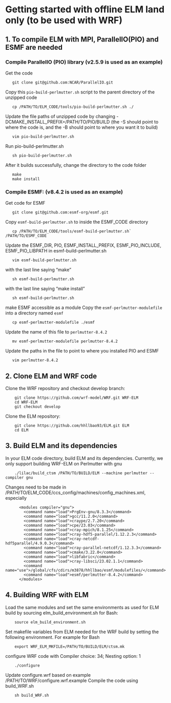 # Getting started with offline ELM land only (to be used with WRF)

## 1. To compile ELM with MPI, ParallelIO(PIO) and ESMF are needed

### Compile ParallelIO (PIO) library (v2.5.9 is used as an example)
Get the code
```
   git clone git@github.com:NCAR/ParallelIO.git
```
Copy this `pio-build-perlmutter.sh` script to the parent directory of the unzipped code
```
   cp /PATH/TO/ELM_CODE/tools/pio-build-perlmutter.sh ./  
```
Update the file paths of unzipped code by changing -DCMAKE_INSTALL_PREFIX=/PATH/TO/PIO/BUILD
(the -S should point to where the code is, and the -B should point to where you want it to build)
```
   vim pio-build-perlmutter.sh

```
Run pio-build-perlmutter.sh
```
   sh pio-build-perlmutter.sh   
```
After it builds successfully, change the directory to the code folder 
```
   make
   make install
```
 
### Compile ESMF: (v8.4.2 is used as an example)
Get code for ESMF
```
   git clone git@github.com:esmf-org/esmf.git
```
Copy `esmf-build-perlmutter.sh` to inside the ESMF_CODE  directory
```
   cp /PATH/TO/ELM_CODE/tools/esmf-build-perlmutter.sh` /PATH/TO/ESMF_CODE
```
Update the ESMF_DIR, PIO, ESMF_INSTALL_PREFIX, ESMF_PIO_INCLUDE, ESMF_PIO_LIBPATH in esmf-build-perlmutter.sh
``` 
   vim esmf-build-perlmutter.sh
```
with the last line saying “make”
```
   sh esmf-build-perlmutter.sh
```
with the last line saying “make install”
```
   sh esmf-build-perlmutter.sh
```
make ESMF accessible as a module
Copy the  `esmf-perlmutter-modulefile` into a directory named `esmf`
```
   cp esmf-perlmutter-modulefile ./esmf
```
Update the name of this file to `perlmutter-8.4.2`
```
   mv esmf-perlmutter-modulefile perlmutter-8.4.2
```
Update the paths in the file to point to where you installed PIO and ESMF
```
   vim perlmutter-8.4.2 
```

## 2. Clone ELM and WRF code 
Clone the WRF repository and checkout develop branch:
```
    git clone https://github.com/wrf-model/WRF.git WRF-ELM
    cd WRF-ELM
    git checkout develop
```

Clone the ELM repository:
```
    git clone https://github.com/hhllbao93/ELM.git ELM
    cd ELM
```

## 3. Build ELM and its dependencies
In your ELM code directory, build ELM and its dependencies. Currently, we only support building WRF-ELM on Perlmutter with gnu
```
    ./lilac/build_ctsm /PATH/TO/BUILD/ELM --machine perlmutter --compiler gnu
```
Changes need to be made in /PATH/TO/ELM_CODE/ccs_config/machines/config_machines.xml, especially
```
      <modules compiler="gnu">
        <command name="load">PrgEnv-gnu/8.3.3</command>
        <command name="load">gcc/11.2.0</command>
        <command name="load">craype/2.7.20</command>
        <command name="load">cpe/23.03</command>
        <command name="load">cray-mpich/8.1.25</command>
        <command name="load">cray-hdf5-parallel/1.12.2.3</command>
        <command name="load">cray-netcdf-hdf5parallel/4.9.0.3</command>
        <command name="load">cray-parallel-netcdf/1.12.3.3</command>
        <command name="load">cmake/3.22.0</command>
        <command name="load">libfabric</command>
        <command name="load">cray-libsci/23.02.1.1</command>
        <command name="use">/global/cfs/cdirs/m3878/hhllbao/esmf/modulefiles/</command>
        <command name="load">esmf/perlmutter-8.4.2</command>
      </modules>
```

## 4. Building WRF with ELM
Load the same modules and set the same environments as used for ELM build by sourcing elm_build_environment.sh for Bash:
```
    source elm_build_environment.sh
```
Set makefile variables from ELM needed for the WRF build by setting the following environment. For example for Bash
```
    export WRF_ELM_MKFILE=/PATH/TO/BUILD/ELM/ctsm.mk
```
configure WRF code with Compiler choice: 34; Nesting option: 1
```
    ./configure
```
Update configure.wrf based on example /PATH/TO/WRF/configure.wrf.example
Compile the code using build_WRF.sh
```
    sh build_WRF.sh
```
